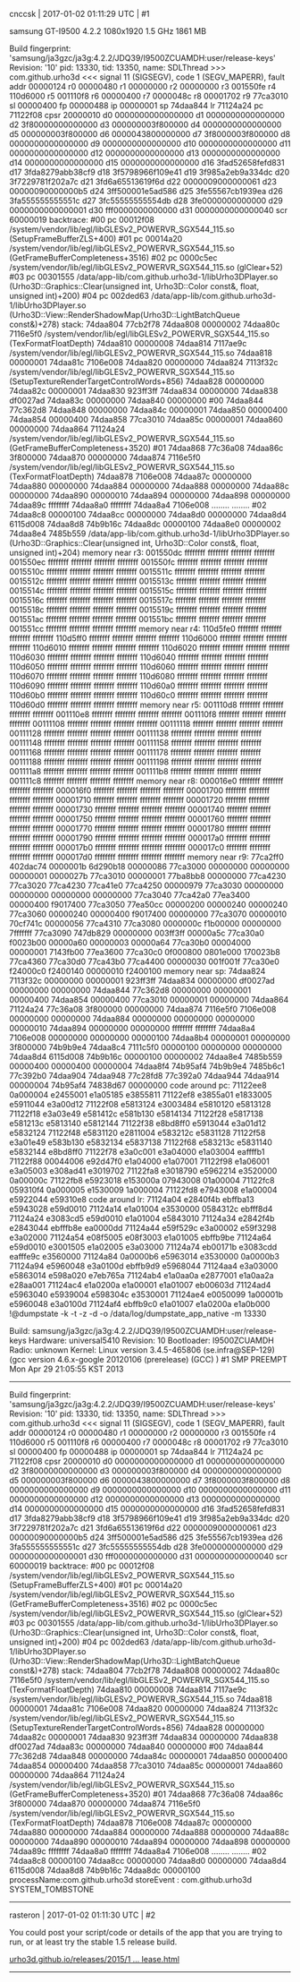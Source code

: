 cnccsk | 2017-01-02 01:11:29 UTC | #1

samsung GT-I9500	4.2.2	1080x1920	1.5 GHz	1861 MB

Build fingerprint: 'samsung/ja3gzc/ja3g:4.2.2/JDQ39/I9500ZCUAMDH:user/release-keys'
Revision: '10'
pid: 13330, tid: 13350, name: SDLThread >>> com.github.urho3d <<<
signal 11 (SIGSEGV), code 1 (SEGV_MAPERR), fault addr 00000124
r0 00000480 r1 00000000 r2 00000000 r3 001550fe
r4 110d6000 r5 001110f8 r6 00000400 r7 0000048c
r8 00001702 r9 77ca3010 sl 00000400 fp 00000488
ip 00000001 sp 74daa844 lr 71124a24 pc 71122f08 cpsr 20000010
d0 0000000000000000 d1 0000000000000000
d2 3f80000000000000 d3 000000003f800000
d4 0000000000000000 d5 000000003f800000
d6 0000043800000000 d7 3f8000003f800000
d8 0000000000000000 d9 0000000000000000
d10 0000000000000000 d11 0000000000000000
d12 0000000000000000 d13 0000000000000000
d14 0000000000000000 d15 0000000000000000
d16 3fad52658fefd831 d17 3fda8279abb38cf9
d18 3f5798966f109e41 d19 3f985a2eb9a334dc
d20 3f7229781f202a7c d21 3fd6a65513619f6d
d22 0000009000000061 d23 00000090000000b5
d24 3ff500001e5ad586 d25 3fe55567cb1939ea
d26 3fa555555555551c d27 3fc55555555554db
d28 3fe0000000000000 d29 0000000000000001
d30 fff0000000000000 d31 0000000000000040
scr 60000019
backtrace:
#00 pc 00012f08 /system/vendor/lib/egl/libGLESv2_POWERVR_SGX544_115.so (SetupFrameBufferZLS+400)
#01 pc 00014a20 /system/vendor/lib/egl/libGLESv2_POWERVR_SGX544_115.so (GetFrameBufferCompleteness+3516)
#02 pc 0000c5ec /system/vendor/lib/egl/libGLESv2_POWERVR_SGX544_115.so (glClear+52)
#03 pc 00301555 /data/app-lib/com.github.urho3d-1/libUrho3DPlayer.so (Urho3D::Graphics::Clear(unsigned int, Urho3D::Color const&, float, unsigned int)+200)
#04 pc 002ded63 /data/app-lib/com.github.urho3d-1/libUrho3DPlayer.so (Urho3D::View::RenderShadowMap(Urho3D::LightBatchQueue const&)+278)
stack:
74daa804 77cb2f78 
74daa808 00000002 
74daa80c 7116e5f0 /system/vendor/lib/egl/libGLESv2_POWERVR_SGX544_115.so (TexFormatFloatDepth)
74daa810 00000008 
74daa814 7117ae9c /system/vendor/lib/egl/libGLESv2_POWERVR_SGX544_115.so
74daa818 00000001 
74daa81c 7106e008 
74daa820 00000000 
74daa824 7113f32c /system/vendor/lib/egl/libGLESv2_POWERVR_SGX544_115.so (SetupTextureRenderTargetControlWords+856)
74daa828 00000000 
74daa82c 00000001 
74daa830 923ff3ff 
74daa834 00000000 
74daa838 df0027ad 
74daa83c 00000000 
74daa840 00000000 
#00 74daa844 77c362d8 
74daa848 00000000 
74daa84c 00000001 
74daa850 00000400 
74daa854 00000400 
74daa858 77ca3010 
74daa85c 00000001 
74daa860 00000000 
74daa864 71124a24 /system/vendor/lib/egl/libGLESv2_POWERVR_SGX544_115.so (GetFrameBufferCompleteness+3520)
#01 74daa868 77c36a08 
74daa86c 3f800000 
74daa870 00000000 
74daa874 7116e5f0 /system/vendor/lib/egl/libGLESv2_POWERVR_SGX544_115.so (TexFormatFloatDepth)
74daa878 7106e008 
74daa87c 00000000 
74daa880 00000000 
74daa884 00000000 
74daa888 00000000 
74daa88c 00000000 
74daa890 00000010 
74daa894 00000000 
74daa898 00000000 
74daa89c ffffffff 
74daa8a0 ffffffff 
74daa8a4 7106e008 
........ ........
#02 74daa8c8 00000100 
74daa8cc 00000000 
74daa8d0 00000000 
74daa8d4 6115d008 
74daa8d8 74b9b16c 
74daa8dc 00000100 
74daa8e0 00000002 
74daa8e4 7485b559 /data/app-lib/com.github.urho3d-1/libUrho3DPlayer.so (Urho3D::Graphics::Clear(unsigned int, Urho3D::Color const&, float, unsigned int)+204)
memory near r3:
001550dc ffffffff ffffffff ffffffff ffffffff 
001550ec ffffffff ffffffff ffffffff ffffffff 
001550fc ffffffff ffffffff ffffffff ffffffff 
0015510c ffffffff ffffffff ffffffff ffffffff 
0015511c ffffffff ffffffff ffffffff ffffffff 
0015512c ffffffff ffffffff ffffffff ffffffff 
0015513c ffffffff ffffffff ffffffff ffffffff 
0015514c ffffffff ffffffff ffffffff ffffffff 
0015515c ffffffff ffffffff ffffffff ffffffff 
0015516c ffffffff ffffffff ffffffff ffffffff 
0015517c ffffffff ffffffff ffffffff ffffffff 
0015518c ffffffff ffffffff ffffffff ffffffff 
0015519c ffffffff ffffffff ffffffff ffffffff 
001551ac ffffffff ffffffff ffffffff ffffffff 
001551bc ffffffff ffffffff ffffffff ffffffff 
001551cc ffffffff ffffffff ffffffff ffffffff 
memory near r4:
110d5fe0 ffffffff ffffffff ffffffff ffffffff 
110d5ff0 ffffffff ffffffff ffffffff ffffffff 
110d6000 ffffffff ffffffff ffffffff ffffffff 
110d6010 ffffffff ffffffff ffffffff ffffffff 
110d6020 ffffffff ffffffff ffffffff ffffffff 
110d6030 ffffffff ffffffff ffffffff ffffffff 
110d6040 ffffffff ffffffff ffffffff ffffffff 
110d6050 ffffffff ffffffff ffffffff ffffffff 
110d6060 ffffffff ffffffff ffffffff ffffffff 
110d6070 ffffffff ffffffff ffffffff ffffffff 
110d6080 ffffffff ffffffff ffffffff ffffffff 
110d6090 ffffffff ffffffff ffffffff ffffffff 
110d60a0 ffffffff ffffffff ffffffff ffffffff 
110d60b0 ffffffff ffffffff ffffffff ffffffff 
110d60c0 ffffffff ffffffff ffffffff ffffffff 
110d60d0 ffffffff ffffffff ffffffff ffffffff 
memory near r5:
001110d8 ffffffff ffffffff ffffffff ffffffff 
001110e8 ffffffff ffffffff ffffffff ffffffff 
001110f8 ffffffff ffffffff ffffffff ffffffff 
00111108 ffffffff ffffffff ffffffff ffffffff 
00111118 ffffffff ffffffff ffffffff ffffffff 
00111128 ffffffff ffffffff ffffffff ffffffff 
00111138 ffffffff ffffffff ffffffff ffffffff 
00111148 ffffffff ffffffff ffffffff ffffffff 
00111158 ffffffff ffffffff ffffffff ffffffff 
00111168 ffffffff ffffffff ffffffff ffffffff 
00111178 ffffffff ffffffff ffffffff ffffffff 
00111188 ffffffff ffffffff ffffffff ffffffff 
00111198 ffffffff ffffffff ffffffff ffffffff 
001111a8 ffffffff ffffffff ffffffff ffffffff 
001111b8 ffffffff ffffffff ffffffff ffffffff 
001111c8 ffffffff ffffffff ffffffff ffffffff 
memory near r8:
000016e0 ffffffff ffffffff ffffffff ffffffff 
000016f0 ffffffff ffffffff ffffffff ffffffff 
00001700 ffffffff ffffffff ffffffff ffffffff 
00001710 ffffffff ffffffff ffffffff ffffffff 
00001720 ffffffff ffffffff ffffffff ffffffff 
00001730 ffffffff ffffffff ffffffff ffffffff 
00001740 ffffffff ffffffff ffffffff ffffffff 
00001750 ffffffff ffffffff ffffffff ffffffff 
00001760 ffffffff ffffffff ffffffff ffffffff 
00001770 ffffffff ffffffff ffffffff ffffffff 
00001780 ffffffff ffffffff ffffffff ffffffff 
00001790 ffffffff ffffffff ffffffff ffffffff 
000017a0 ffffffff ffffffff ffffffff ffffffff 
000017b0 ffffffff ffffffff ffffffff ffffffff 
000017c0 ffffffff ffffffff ffffffff ffffffff 
000017d0 ffffffff ffffffff ffffffff ffffffff 
memory near r9:
77ca2ff0 402dac74 0000001b 6d290b18 00000086 
77ca3000 00000000 00000000 00000001 0000027b 
77ca3010 00000001 77ba8bb8 00000000 77ca4230 
77ca3020 77ca4230 77ca41e0 77ca4250 00000979 
77ca3030 00000000 00000000 00000000 00000000 
77ca3040 77ca42a0 77ea3400 00000400 f9017400 
77ca3050 77ea50cc 00000200 00000240 00000240 
77ca3060 00000240 00000400 f9017400 00000000 
77ca3070 00000010 70cf741c 00000056 77ca4310 
77ca3080 0000000c f1b00000 00000000 7fffffff 
77ca3090 747db829 00000000 003ff3ff 00000a5c 
77ca30a0 f0023b00 00000a60 00000003 00000a64 
77ca30b0 00004000 00000001 7143fb00 77ea3600 
77ca30c0 0f000800 0801e000 170023b8 77ca4360 
77ca30d0 77ca43b0 77ca4400 00000030 001f001f 
77ca30e0 f24000c0 f2400140 00000010 f2400100 
memory near sp:
74daa824 7113f32c 00000000 00000001 923ff3ff 
74daa834 00000000 df0027ad 00000000 00000000 
74daa844 77c362d8 00000000 00000001 00000400 
74daa854 00000400 77ca3010 00000001 00000000 
74daa864 71124a24 77c36a08 3f800000 00000000 
74daa874 7116e5f0 7106e008 00000000 00000000 
74daa884 00000000 00000000 00000000 00000010 
74daa894 00000000 00000000 ffffffff ffffffff 
74daa8a4 7106e008 00000000 00000000 00000100 
74daa8b4 00000001 00000000 3f800000 74b9b9e4 
74daa8c4 7111c5f0 00000100 00000000 00000000 
74daa8d4 6115d008 74b9b16c 00000100 00000002 
74daa8e4 7485b559 00000400 00000400 00000004 
74daa8f4 74b95af4 74b9b9e4 7485b6c1 77c392b0 
74daa904 74daa948 77c28fd8 77c392a0 74daa944 
74daa914 00000004 74b95af4 74838d67 00000000 
code around pc:
71122ee8 0a000004 e2455001 e1a05185 e3855811 
71122ef8 e3855a01 e1833005 e5911044 e3a00d12 
71122f08 e5813124 e3003484 e5810120 e5813128 
71122f18 e3a03e49 e581412c e581b130 e5814134 
71122f28 e5817138 e581213c e5813140 e5812144 
71122f38 e8bd8ff0 e5913044 e3a01d12 e5832124 
71122f48 e5831120 e2811004 e583212c e5831128 
71122f58 e3a01e49 e583b130 e5832134 e5837138 
71122f68 e583213c e5831140 e5832144 e8bd8ff0 
71122f78 e3a0c001 e3a04000 e1a03004 eaffffb1 
71122f88 00044006 e92d47f0 e1a04000 e1a07001 
71122f98 e1a06001 e3a05003 e308ad41 e3019702 
71122fa8 e3018790 e5962214 e3520000 0a00000c 
71122fb8 e5923018 e153000a 07943008 01a00004 
71122fc8 059310f4 0a000005 e1530009 1a000004 
71122fd8 e7943008 e1a00004 e5922044 e59310e8 
code around lr:
71124a04 e2840f4b ebffba13 e5943028 e59d0010 
71124a14 e1a01004 e3530000 0584312c ebfff8d4 
71124a24 e3083cd5 e59d0010 e1a01004 e5843010 
71124a34 e2842f4b e2843044 ebfffb8e ea0000dd 
71124a44 e59f529c e3a00002 e59f3298 e3a02000 
71124a54 e08f5005 e08f3003 e1a01005 ebffb9be 
71124a64 e59d0010 e3001505 e1a02005 e3a03000 
71124a74 eb00171b e3083cdd eafffe9c e3560000 
71124a84 0a0000b6 e5963014 e3530000 0a0000b3 
71124a94 e5960048 e3a0100d ebffb9d9 e5968044 
71124aa4 e3a03000 e5863014 e598a020 e7eb765a 
71124ab4 e1a0aa0a e2877001 e1a0aa2a e28aa001 
71124ac4 e1a0200a e1a00001 e1a01007 eb00603d 
71124ad4 e5963040 e5939004 e598304c e3530001 
71124ae4 e0050099 1a00001b e5960048 e3a0100d 
71124af4 ebffb9c0 e1a01007 e1a0200a e1a0b000 
!@dumpstate -k -t -z -d -o /data/log/dumpstate_app_native -m 13330

Build: samsung/ja3gzc/ja3g:4.2.2/JDQ39/I9500ZCUAMDH:user/release-keys
Hardware: universal5410
Revision: 10
Bootloader: I9500ZCUAMDH
Radio: unknown
Kernel: Linux version 3.4.5-465806 (se.infra@SEP-129) (gcc version 4.6.x-google 20120106 (prerelease) (GCC) ) #1 SMP PREEMPT Mon Apr 29 21:05:55 KST 2013
*** *** *** *** *** *** *** *** *** *** *** *** *** *** *** ***
Build fingerprint: 'samsung/ja3gzc/ja3g:4.2.2/JDQ39/I9500ZCUAMDH:user/release-keys'
Revision: '10'
pid: 13330, tid: 13350, name: SDLThread >>> com.github.urho3d <<<
signal 11 (SIGSEGV), code 1 (SEGV_MAPERR), fault addr 00000124
r0 00000480 r1 00000000 r2 00000000 r3 001550fe
r4 110d6000 r5 001110f8 r6 00000400 r7 0000048c
r8 00001702 r9 77ca3010 sl 00000400 fp 00000488
ip 00000001 sp 74daa844 lr 71124a24 pc 71122f08 cpsr 20000010
d0 0000000000000000 d1 0000000000000000
d2 3f80000000000000 d3 000000003f800000
d4 0000000000000000 d5 000000003f800000
d6 0000043800000000 d7 3f8000003f800000
d8 0000000000000000 d9 0000000000000000
d10 0000000000000000 d11 0000000000000000
d12 0000000000000000 d13 0000000000000000
d14 0000000000000000 d15 0000000000000000
d16 3fad52658fefd831 d17 3fda8279abb38cf9
d18 3f5798966f109e41 d19 3f985a2eb9a334dc
d20 3f7229781f202a7c d21 3fd6a65513619f6d
d22 0000009000000061 d23 00000090000000b5
d24 3ff500001e5ad586 d25 3fe55567cb1939ea
d26 3fa555555555551c d27 3fc55555555554db
d28 3fe0000000000000 d29 0000000000000001
d30 fff0000000000000 d31 0000000000000040
scr 60000019
backtrace:
#00 pc 00012f08 /system/vendor/lib/egl/libGLESv2_POWERVR_SGX544_115.so (SetupFrameBufferZLS+400)
#01 pc 00014a20 /system/vendor/lib/egl/libGLESv2_POWERVR_SGX544_115.so (GetFrameBufferCompleteness+3516)
#02 pc 0000c5ec /system/vendor/lib/egl/libGLESv2_POWERVR_SGX544_115.so (glClear+52)
#03 pc 00301555 /data/app-lib/com.github.urho3d-1/libUrho3DPlayer.so (Urho3D::Graphics::Clear(unsigned int, Urho3D::Color const&, float, unsigned int)+200)
#04 pc 002ded63 /data/app-lib/com.github.urho3d-1/libUrho3DPlayer.so (Urho3D::View::RenderShadowMap(Urho3D::LightBatchQueue const&)+278)
stack:
74daa804 77cb2f78 
74daa808 00000002 
74daa80c 7116e5f0 /system/vendor/lib/egl/libGLESv2_POWERVR_SGX544_115.so (TexFormatFloatDepth)
74daa810 00000008 
74daa814 7117ae9c /system/vendor/lib/egl/libGLESv2_POWERVR_SGX544_115.so
74daa818 00000001 
74daa81c 7106e008 
74daa820 00000000 
74daa824 7113f32c /system/vendor/lib/egl/libGLESv2_POWERVR_SGX544_115.so (SetupTextureRenderTargetControlWords+856)
74daa828 00000000 
74daa82c 00000001 
74daa830 923ff3ff 
74daa834 00000000 
74daa838 df0027ad 
74daa83c 00000000 
74daa840 00000000 
#00 74daa844 77c362d8 
74daa848 00000000 
74daa84c 00000001 
74daa850 00000400 
74daa854 00000400 
74daa858 77ca3010 
74daa85c 00000001 
74daa860 00000000 
74daa864 71124a24 /system/vendor/lib/egl/libGLESv2_POWERVR_SGX544_115.so (GetFrameBufferCompleteness+3520)
#01 74daa868 77c36a08 
74daa86c 3f800000 
74daa870 00000000 
74daa874 7116e5f0 /system/vendor/lib/egl/libGLESv2_POWERVR_SGX544_115.so (TexFormatFloatDepth)
74daa878 7106e008 
74daa87c 00000000 
74daa880 00000000 
74daa884 00000000 
74daa888 00000000 
74daa88c 00000000 
74daa890 00000010 
74daa894 00000000 
74daa898 00000000 
74daa89c ffffffff 
74daa8a0 ffffffff 
74daa8a4 7106e008 
........ ........
#02 74daa8c8 00000100 
74daa8cc 00000000 
74daa8d0 00000000 
74daa8d4 6115d008 
74daa8d8 74b9b16c 
74daa8dc 00000100 
processName:com.github.urho3d
storeEvent : com.github.urho3d SYSTEM_TOMBSTONE

-------------------------

rasteron | 2017-01-02 01:11:30 UTC | #2

You could post your script/code or details of the app that you are trying to run, or at least try the stable 1.5 release build.

[urho3d.github.io/releases/2015/1 ... lease.html](http://urho3d.github.io/releases/2015/11/11/urho3d-1.5-release.html)

-------------------------

